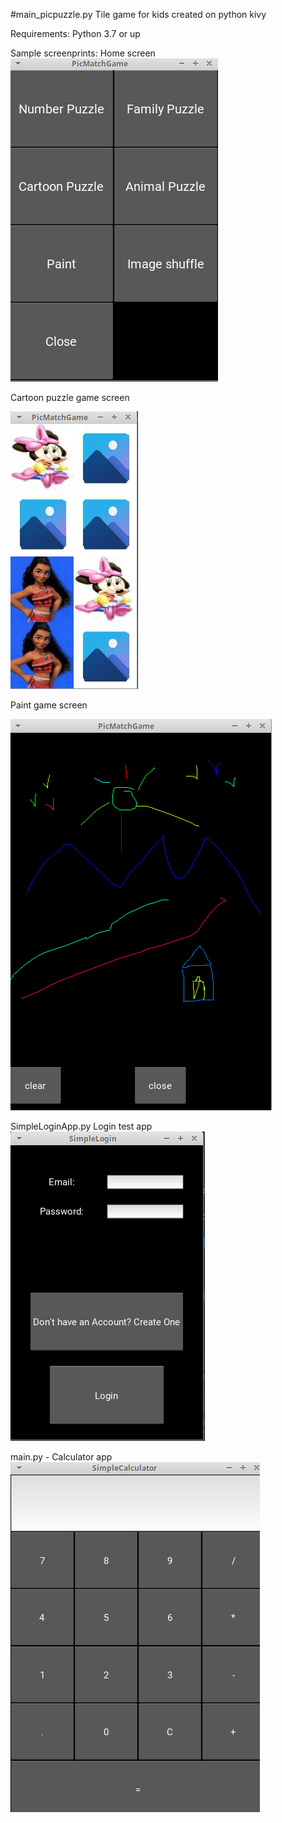 #main_picpuzzle.py
Tile game for kids created on python kivy

Requirements:
Python 3.7 or up

Sample screenprints:
Home screen
![main_picpuzzle](screenprint/picpuzzleHome.png)

Cartoon puzzle game screen

![main_picpuzzle_game](screenprint/picpuzzleFlip_memorygame.png)

Paint game screen

![main_picpuzzle_Paint](screenprint/picpuzzlePaint.png)


SimpleLoginApp.py
Login test app
![simpleLoginApp](screenprint/SimpleLoginApp.png)

main.py - Calculator app
![simplecalculator](screenprint/calculator.png)

